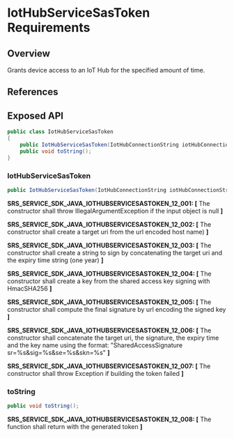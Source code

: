 # IotHubServiceSasToken Requirements

## Overview

Grants device access to an IoT Hub for the specified amount of time. 

## References

## Exposed API

```java
public class IotHubServiceSasToken
{
    public IotHubServiceSasToken(IotHubConnectionString iotHubConnectionString);
    public void toString();
}
```

### IotHubServiceSasToken

```java
public IotHubServiceSasToken(IotHubConnectionString iotHubConnectionString);
```
**SRS_SERVICE_SDK_JAVA_IOTHUBSERVICESASTOKEN_12_001: [** The constructor shall throw IllegalArgumentException if the input object is null **]**

**SRS_SERVICE_SDK_JAVA_IOTHUBSERVICESASTOKEN_12_002: [** The constructor shall create a target uri from the url encoded host name) **]**

**SRS_SERVICE_SDK_JAVA_IOTHUBSERVICESASTOKEN_12_003: [** The constructor shall create a string to sign by concatenating the target uri and the expiry time string (one year) **]**

**SRS_SERVICE_SDK_JAVA_IOTHUBSERVICESASTOKEN_12_004: [** The constructor shall create a key from the shared access key signing with HmacSHA256 **]**

**SRS_SERVICE_SDK_JAVA_IOTHUBSERVICESASTOKEN_12_005: [** The constructor shall compute the final signature by url encoding the signed key **]**

**SRS_SERVICE_SDK_JAVA_IOTHUBSERVICESASTOKEN_12_006: [** The constructor shall concatenate the target uri, the signature, the expiry time and the key name using the format: "SharedAccessSignature sr=%s&sig=%s&se=%s&skn=%s" **]**

**SRS_SERVICE_SDK_JAVA_IOTHUBSERVICESASTOKEN_12_007: [** The constructor shall throw Exception if building the token failed **]**

### toString

```java
public void toString();
```
**SRS_SERVICE_SDK_JAVA_IOTHUBSERVICESASTOKEN_12_008: [** The function shall return with the generated token **]**

